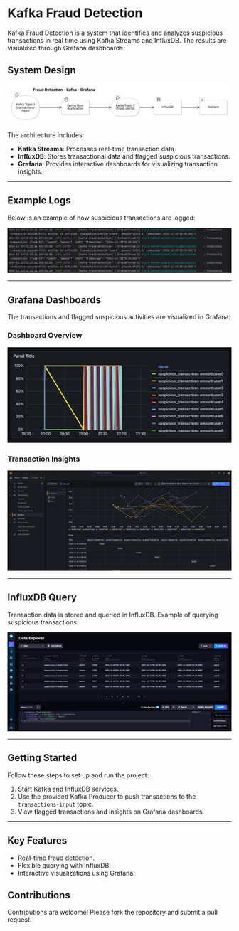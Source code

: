 # Kafka Fraud Detection

Kafka Fraud Detection is a system that identifies and analyzes suspicious transactions in real time using Kafka Streams and InfluxDB. The results are visualized through Grafana dashboards.

## System Design

![System Design](images/systemDesignWhite.png)

The architecture includes:
- **Kafka Streams**: Processes real-time transaction data.
- **InfluxDB**: Stores transactional data and flagged suspicious transactions.
- **Grafana**: Provides interactive dashboards for visualizing transaction insights.

---

## Example Logs

Below is an example of how suspicious transactions are logged:

![Example Logs](images/image1.png)

---

## Grafana Dashboards

The transactions and flagged suspicious activities are visualized in Grafana:

### Dashboard Overview
![Grafana Dashboard 1](images/grafana.png)

### Transaction Insights
![Grafana Dashboard 2](images/grafana2.png)

---

## InfluxDB Query

Transaction data is stored and queried in InfluxDB. Example of querying suspicious transactions:

![InfluxDB Query](images/influxDB.png)

---

## Getting Started

Follow these steps to set up and run the project:
1. Start Kafka and InfluxDB services.
2. Use the provided Kafka Producer to push transactions to the `transactions-input` topic.
3. View flagged transactions and insights on Grafana dashboards.

---

## Key Features
- Real-time fraud detection.
- Flexible querying with InfluxDB.
- Interactive visualizations using Grafana.

## Contributions
Contributions are welcome! Please fork the repository and submit a pull request.

